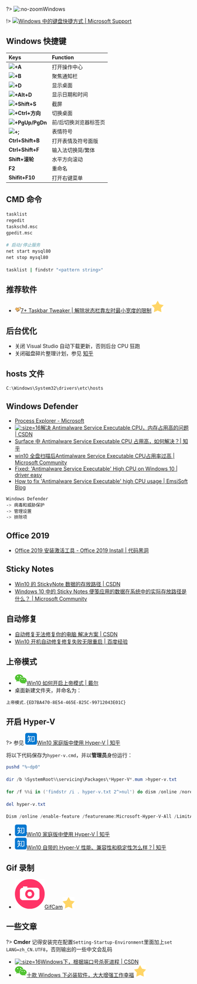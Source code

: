 ?> ![](https://notes.abelsu7.top/_media/windows.svg ':no-zoom')Windows

!> [![](https://notes.abelsu7.top/_media/windows.svg)Windows 中的键盘快捷方式 | Microsoft Support](https://support.microsoft.com/zh-cn/help/12445/windows-keyboard-shortcuts)

## Windows 快捷键

| Keys | Function |
| :-- | :-- |
| <img src='https://notes.abelsu7.top/keys/logo/win10.svg' data-no-zoom></img>**+A** | 打开操作中心 |
| <img src='https://notes.abelsu7.top/keys/logo/win10.svg' data-no-zoom></img>**+B** | 聚焦通知栏 |
| <img src='https://notes.abelsu7.top/keys/logo/win10.svg' data-no-zoom></img>**+D** | 显示桌面 |
| <img src='https://notes.abelsu7.top/keys/logo/win10.svg' data-no-zoom></img>**+Alt+D** | 显示日期和时间 |
| <img src='https://notes.abelsu7.top/keys/logo/win10.svg' data-no-zoom></img>**+Shift+S** | 截屏 |
| <img src='https://notes.abelsu7.top/keys/logo/win10.svg' data-no-zoom></img>**+Ctrl+方向** | 切换桌面 |
| <img src='https://notes.abelsu7.top/keys/logo/win10.svg' data-no-zoom></img>**+PgUp/PgDn** | 前/后切换浏览器标签页 |
| <img src='https://notes.abelsu7.top/keys/logo/win10.svg' data-no-zoom></img>**+;** | 表情符号 |
| **Ctrl+Shift+B** | 打开表情及符号面版 |
| **Ctrl+Shift+F** | 输入法切换简/繁体 |
| **Shift+滚轮** | 水平方向滚动 |
| **F2** | 重命名 |
| **Shifit+F10** | 打开右键菜单 |

## CMD 命令

```bash
tasklist
regedit
taskschd.msc
gpedit.msc

# 启动/停止服务
net start mysql80
net stop mysql80

tasklist | findstr "<pattern string>"
```

## 推荐软件

- [![](logo/tweaker.png ':size=16')7+ Taskbar Tweaker | 解除状态栏靠左时最小宽度的限制![](logo/star.svg)](https://rammichael.com/7-taskbar-tweaker)

## 后台优化

- 关闭 Visual Studio 自动下载更新，否则后台 CPU 狂跑
- 关闭磁盘碎片整理计划，参见 [知乎](https://zhuanlan.zhihu.com/p/26142096)

## hosts 文件

```powershell
C:\Windows\System32\drivers\etc\hosts
```

## Windows Defender

- [Process Explorer - Microsoft](https://docs.microsoft.com/en-us/sysinternals/downloads/process-explorer)
- [![](logo/csdn.ico ':size=16')解决 Antimalware Service Executable CPU，内存占用高的问题 | CSDN](https://blog.csdn.net/m0_37230651/article/details/80893639)
- [Surface 中 Antimalware Service Executable CPU 占用高，如何解决？| 知乎](https://www.zhihu.com/question/36613062)
- [win10 全盘扫描后Antimalware Service Executable CPU占用率过高 | Microsoft Community](https://answers.microsoft.com/zh-hans/protect/forum/all/win10/2eeba1c2-8292-49d4-ab06-e8bb4a712532)
- [Fixed: 'Antimalware Service Executable' High CPU on Windows 10 | driver easy](https://www.drivereasy.com/knowledge/antimalware-service-executable-high-disk-usage-windows-10-8-7-solved/)
- [How to fix 'Antimalware Service Executable' high CPU usage | EmsiSoft Blog](https://blog.emsisoft.com/en/28620/antimalware-service-executable/)

```bash
Windows Defender 
-> 病毒和威胁保护 
-> 管理设置 
-> 排除项
```

## Office 2019

- [Office 2019 安装激活工具 - Office 2019 Install | 代码黑洞](https://www.cd404.com/16.html)

## Sticky Notes

- [Win10 的 StickyNote 数据的存放路径 | CSDN](https://blog.csdn.net/qq_16118075/article/details/88809464)
- [Windows 10 中的 Sticky Notes 便笺应用的数据在系统中的实际存放路径是什么？ | Microsoft Community](https://answers.microsoft.com/zh-hans/windows/forum/windows_10-files/windows10%E4%B8%AD%E7%9A%84sticky/6834b5b2-a6d0-4248-98e4-839e6f2e3a9a)

## 自动修复

- [自动修复无法修复你的电脑 解决方案 | CSDN](https://blog.csdn.net/Logicr/article/details/88686371)
- [Win10 开机自动修复修复失败无限重启 | 百度经验](https://jingyan.baidu.com/article/ed2a5d1f9f1e7309f7be176a.html)

## 上帝模式

- [![](logo/wechat.svg)Win10 如何开启上帝模式 | 戴尔](https://mp.weixin.qq.com/s/3S0LCo25pnwcbglsfDJJZA)
- 桌面新建文件夹，并命名为：

```
上帝模式.{ED7BA470-8E54-465E-825C-99712043E01C}
```

## 开启 Hyper-V

?> 参见 [![](logo/zhihu.svg)Win10 家庭版中使用 Hyper-V | 知乎](https://zhuanlan.zhihu.com/p/51939654)

将以下代码保存为`hyper-v.cmd`，并以**管理员**身份运行：

```powershell
pushd "%~dp0"

dir /b %SystemRoot%\servicing\Packages\*Hyper-V*.mum >hyper-v.txt

for /f %%i in ('findstr /i . hyper-v.txt 2^>nul') do dism /online /norestart /add-package:"%SystemRoot%\servicing\Packages\%%i"

del hyper-v.txt

Dism /online /enable-feature /featurename:Microsoft-Hyper-V-All /LimitAccess /ALL
```

- [![](logo/zhihu.svg)Win10 家庭版中使用 Hyper-V | 知乎](https://zhuanlan.zhihu.com/p/51939654)
- [![](logo/zhihu.svg)Win10 自带的 Hyper-V 性能、兼容性和稳定性怎么样？| 知乎](https://www.zhihu.com/question/58179981)


## Gif 录制

- [![](logo/gifcam.png ':size=16')GifCam![](logo/star.svg)](http://blog.bahraniapps.com/gifcam/#download)

## 一些文章

?> **Cmder** 记得安装完在配置`Setting-Startup-Environment`里面加上`set LANG=zh_CN.UTF8`，否则输出的一些中文会乱码

- [![](logo/csdn.ico ':size=16')Windows下，根据端口号杀死进程 | CSDN](https://blog.csdn.net/zh592677127/article/details/18617917)
- [![](logo/wechat.svg)十款 Windows 下必装软件，大大增强工作幸福![](logo/star.svg)](https://mp.weixin.qq.com/s/FspPYeiHF6-bmAClcpAVaw)



